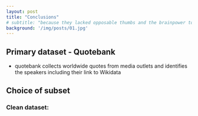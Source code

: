 ```yaml
---
layout: post
title: "Conclusions"
# subtitle: "because they lacked opposable thumbs and the brainpower to build a space program."
background: '/img/posts/01.jpg'
---
```


## Primary dataset - Quotebank

- quotebank collects worldwide quotes from media outlets and identifies the speakers including their link to Wikidata



## Choice of subset

### Clean dataset: